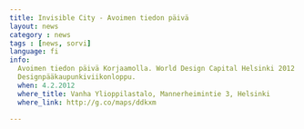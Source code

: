 ```yaml
---
title: Invisible City - Avoimen tiedon päivä
layout: news
category : news
tags : [news, sorvi]
language: fi
info:
  Avoimen tiedon päivä Korjaamolla. World Design Capital Helsinki 2012
  Designpääkaupunkiviikonloppu.
  when: 4.2.2012
  where_title: Vanha Ylioppilastalo, Mannerheimintie 3, Helsinki
  where_link: http://g.co/maps/ddkxm

---
```

